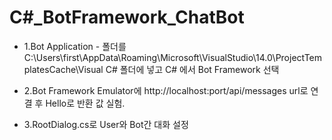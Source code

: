 # C#_BotFramework_ChatBot

* 1.Bot Application - 폴더를 C:\Users\first\AppData\Roaming\Microsoft\VisualStudio\14.0\ProjectTemplatesCache\Visual C# 폴더에 넣고 C# 에서 Bot Framework 선택

* 2.Bot Framework Emulator에 http://localhost:port/api/messages url로 연결 후 Hello로 반환 값 실험.

* 3.RootDialog.cs로 User와 Bot간 대화 설정
